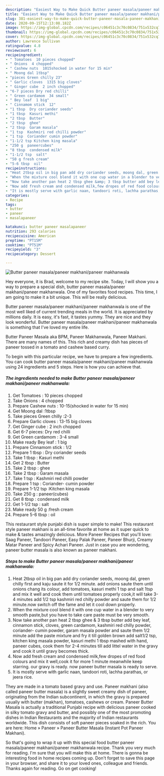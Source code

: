 ```yaml
---
description: "Easiest Way to Make Quick Butter paneer masala/paneer makhani/paneer makhanwala"
title: "Easiest Way to Make Quick Butter paneer masala/paneer makhani/paneer makhanwala"
slug: 381-easiest-way-to-make-quick-butter-paneer-masala-paneer-makhani-paneer-makhanwala
date: 2020-09-15T12:13:08.182Z
image: https://img-global.cpcdn.com/recipes/c06451c3c70c0834/751x532cq70/butter-paneer-masalapaneer-makhanipaneer-makhanwala-recipe-main-photo.jpg
thumbnail: https://img-global.cpcdn.com/recipes/c06451c3c70c0834/751x532cq70/butter-paneer-masalapaneer-makhanipaneer-makhanwala-recipe-main-photo.jpg
cover: https://img-global.cpcdn.com/recipes/c06451c3c70c0834/751x532cq70/butter-paneer-masalapaneer-makhanipaneer-makhanwala-recipe-main-photo.jpg
author: Lawrence Sullivan
ratingvalue: 4.8
reviewcount: 6
recipeingredient:
- " Tomatoes  10 pieces chopped"
- " Onions  4 chopped"
- " Cashew nuts  1015shocked in water for 15 min"
- " Moong dal 1tbsp"
- "pieces Green chilly 23"
- " Garlic cloves  1315 big cloves"
- " Ginger cube  2 inch chopped"
- "6-7 pieces Dry red chilli"
- " Green cardamom  34 small"
- " Bey leaf  1 big"
- " Cinnamom stick  12"
- "1 tbsp  Dry coriander seeds"
- "1 tbsp  Kasuri methi"
- "2 tbsp  Butter"
- "2 tbsp  ghee"
- "2 tbsp  Garam masala"
- "1 tsp  Kashmiri red chilli powder"
- "1 tsp  Coriander cumin powder"
- "1-1/2 tsp Kitchen king masala"
- "250 g  paneercubes"
- "8 tbsp  condensed milk"
- "1-1/2 tsp  salt"
- "50 g fresh cream"
- "5-6 tbsp  oil"
recipeinstructions:
- "Heat 2tbsp oil in big pan add dry coriander seeds, moong dal, green chilly first and kaju saute it for 1/2 minute. add onions saute them until onions chang its colour, add tomatoes, kasuri methi 1 tsp and salt 1tsp and mix it well and cook them until tomatoes properly cook,it will take 3-4 minutes add 1/2 tsp kashmiri red chilly powder and saute them for 1/2 minute.now switch off the fame and let it cool down properly."
- "When the mixture cool blend it with one cup water in a blender to very smooth paste,but you have to take care paste must be very smooth."
- "Now take another pan heat 2 tbsp ghee &amp; 3 tbsp butter add bey leaf, cinnamon stick, cloves, green cardamom, kashmiri red chilly powder, coriander- cumin powder, garam masala powder and saute them 1/2 minute add the paste mixture and fry it till golden brown add salt1/2 tsp, kitchen king masala powder, kasuri methi 1 tbsp mashed with hand, paneer cubes, cook them for 2-4 minutes till add littel water in the gravy and cook it until gravy becomes thick."
- "Now add fresh cream and condensed milk,few dropes of red food colours and mix it well,cook it for more 1 minute meanwhile keep starring. our gravy is ready. now paneer butter masala is ready to serve."
- "It is mostly serve with garlic naan, tandoori roti, lachha parathas, or jeera rice."
categories:
- Recipe
tags:
- butter
- paneer
- masalapaneer

katakunci: butter paneer masalapaneer 
nutrition: 293 calories
recipecuisine: American
preptime: "PT15M"
cooktime: "PT51M"
recipeyield: "3"
recipecategory: Dessert

---
```



![Butter paneer masala/paneer makhani/paneer makhanwala](https://img-global.cpcdn.com/recipes/c06451c3c70c0834/751x532cq70/butter-paneer-masalapaneer-makhanipaneer-makhanwala-recipe-main-photo.jpg)

Hey everyone, it is Brad, welcome to my recipe site. Today, I will show you a way to prepare a special dish, butter paneer masala/paneer makhani/paneer makhanwala. One of my favorites food recipes. This time, I am going to make it a bit unique. This will be really delicious.

Butter paneer masala/paneer makhani/paneer makhanwala is one of the most well liked of current trending meals in the world. It is appreciated by millions daily. It is easy, it's fast, it tastes yummy. They are nice and they look wonderful. Butter paneer masala/paneer makhani/paneer makhanwala is something that I've loved my entire life.

Butter Paneer Masala aka BPM, Paneer Makhanwala, Paneer Makhani. There are many names of this. This rich and creamy dish has pieces of paneer tossed in a tomato and cashew based curry.


To begin with this particular recipe, we have to prepare a few ingredients. You can cook butter paneer masala/paneer makhani/paneer makhanwala using 24 ingredients and 5 steps. Here is how you can achieve that.

<!--inarticleads1-->

##### The ingredients needed to make Butter paneer masala/paneer makhani/paneer makhanwala:

1. Get  Tomatoes : 10 pieces chopped
1. Take  Onions : 4 chopped
1. Prepare  Cashew nuts : 10-15(shocked in water for 15 min)
1. Get  Moong dal :1tbsp
1. Take pieces Green chilly :2-3
1. Prepare  Garlic cloves : 13-15 big cloves
1. Get  Ginger cube : 2 inch chopped
1. Get 6-7 pieces: Dry red chilli
1. Get  Green cardamom : 3-4 small
1. Make ready  Bey leaf : 1 big
1. Prepare  Cinnamom stick : 1/2
1. Prepare 1 tbsp : Dry coriander seeds
1. Take 1 tbsp : Kasuri methi
1. Get 2 tbsp : Butter
1. Take 2 tbsp : ghee
1. Take 2 tbsp : Garam masala
1. Take 1 tsp : Kashmiri red chilli powder
1. Prepare 1 tsp : Coriander- cumin powder
1. Prepare 1-1/2 tsp :Kitchen king masala
1. Take 250 g : paneer(cubes)
1. Get 8 tbsp : condensed milk
1. Get 1-1/2 tsp : salt
1. Make ready 50 g :fresh cream
1. Prepare 5-6 tbsp : oil


This restaurant style punjabi dish is super simple to make! This restaurant style paneer makhani is an all-time favorite at home as it super quick to make &amp; tastes amazingly delicious. More Paneer Recipes that you&#39;ll love: Saag Paneer, Tandoori Paneer, Easy Palak Paneer, Paneer Bhurji, Creamy Matar Paneer and Spicy Achari Paneer. Just in case you are wondering, paneer butter masala is also known as paneer makhani. 

<!--inarticleads2-->

##### Steps to make Butter paneer masala/paneer makhani/paneer makhanwala:

1. Heat 2tbsp oil in big pan add dry coriander seeds, moong dal, green chilly first and kaju saute it for 1/2 minute. add onions saute them until onions chang its colour, add tomatoes, kasuri methi 1 tsp and salt 1tsp and mix it well and cook them until tomatoes properly cook,it will take 3-4 minutes add 1/2 tsp kashmiri red chilly powder and saute them for 1/2 minute.now switch off the fame and let it cool down properly.
1. When the mixture cool blend it with one cup water in a blender to very smooth paste,but you have to take care paste must be very smooth.
1. Now take another pan heat 2 tbsp ghee &amp; 3 tbsp butter add bey leaf, cinnamon stick, cloves, green cardamom, kashmiri red chilly powder, coriander- cumin powder, garam masala powder and saute them 1/2 minute add the paste mixture and fry it till golden brown add salt1/2 tsp, kitchen king masala powder, kasuri methi 1 tbsp mashed with hand, paneer cubes, cook them for 2-4 minutes till add littel water in the gravy and cook it until gravy becomes thick.
1. Now add fresh cream and condensed milk,few dropes of red food colours and mix it well,cook it for more 1 minute meanwhile keep starring. our gravy is ready. now paneer butter masala is ready to serve.
1. It is mostly serve with garlic naan, tandoori roti, lachha parathas, or jeera rice.


They are made in a tomato based gravy and use. Paneer makhani (also called paneer butter masala) is a slightly sweet creamy dish of paneer, originating from the Indian subcontinent, in which the gravy is prepared usually with butter (makhan), tomatoes, cashews or cream. Paneer Butter Masala is actually a traditional Punjabi recipe with delicious paneer cooked in silky tomato gravy and butter, and possibly one of the most promoting dishes in Indian Restaurants and the majority of Indian restaurants worldwide. This dish consists of soft paneer pieces soaked in the rich. You are here: Home » Paneer » Paneer Butter Masala (Instant Pot Paneer Makhani). 

So that's going to wrap it up with this special food butter paneer masala/paneer makhani/paneer makhanwala recipe. Thank you very much for reading. I'm sure that you will make this at home. There is gonna be interesting food in home recipes coming up. Don't forget to save this page in your browser, and share it to your loved ones, colleague and friends. Thanks again for reading. Go on get cooking!
